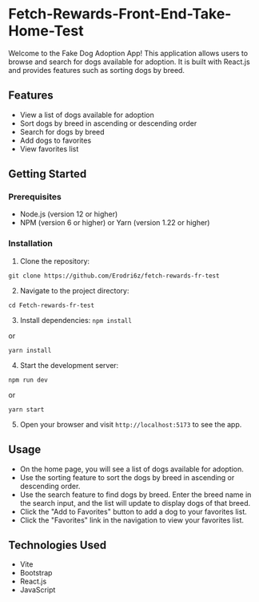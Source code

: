 # Fetch-Rewards-Front-End-Take-Home-Test

Welcome to the Fake Dog Adoption App! This application allows users to browse and search for dogs available for adoption. It is built with React.js and provides features such as sorting dogs by breed.

## Features

- View a list of dogs available for adoption
- Sort dogs by breed in ascending or descending order
- Search for dogs by breed
- Add dogs to favorites
- View favorites list

## Getting Started

### Prerequisites

- Node.js (version 12 or higher)
- NPM (version 6 or higher) or Yarn (version 1.22 or higher)

### Installation

1. Clone the repository:

`git clone https://github.com/Erodri6z/fetch-rewards-fr-test`


2. Navigate to the project directory:

`cd Fetch-rewards-fr-test`


3. Install dependencies:
`npm install`


or

`yarn install`


4. Start the development server:


`npm run dev`

or

`yarn start`


5. Open your browser and visit `http://localhost:5173` to see the app.

## Usage

- On the home page, you will see a list of dogs available for adoption.
- Use the sorting feature to sort the dogs by breed in ascending or descending order.
- Use the search feature to find dogs by breed. Enter the breed name in the search input, and the list will update to display dogs of that breed.
- Click the "Add to Favorites" button to add a dog to your favorites list.
- Click the "Favorites" link in the navigation to view your favorites list.

## Technologies Used
- Vite
- Bootstrap
- React.js
- JavaScript
